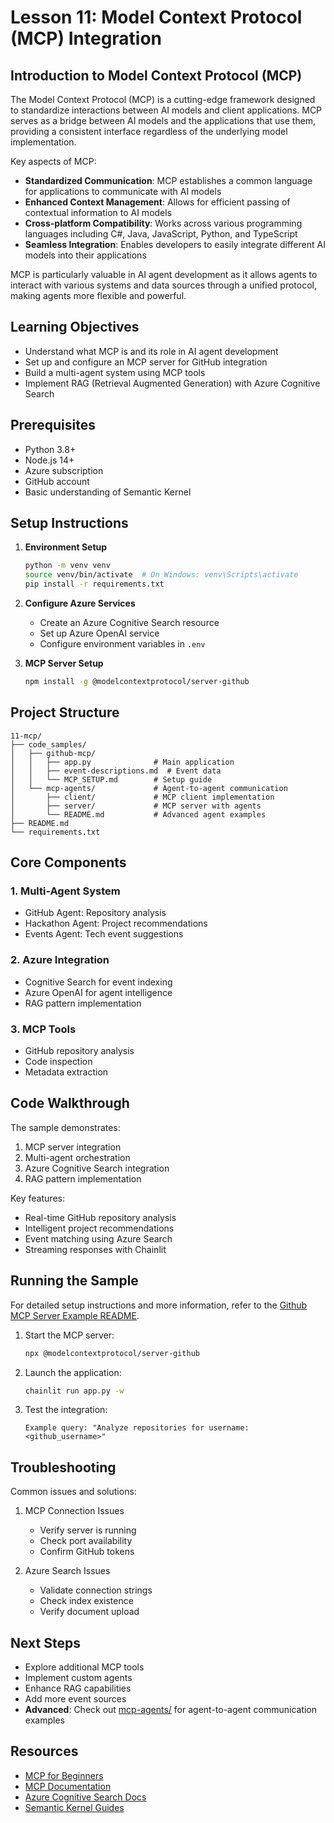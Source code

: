 # Lesson 11: Model Context Protocol (MCP) Integration

## Introduction to Model Context Protocol (MCP)

The Model Context Protocol (MCP) is a cutting-edge framework designed to standardize interactions between AI models and client applications. MCP serves as a bridge between AI models and the applications that use them, providing a consistent interface regardless of the underlying model implementation.

Key aspects of MCP:

- **Standardized Communication**: MCP establishes a common language for applications to communicate with AI models
- **Enhanced Context Management**: Allows for efficient passing of contextual information to AI models
- **Cross-platform Compatibility**: Works across various programming languages including C#, Java, JavaScript, Python, and TypeScript
- **Seamless Integration**: Enables developers to easily integrate different AI models into their applications

MCP is particularly valuable in AI agent development as it allows agents to interact with various systems and data sources through a unified protocol, making agents more flexible and powerful.

## Learning Objectives
- Understand what MCP is and its role in AI agent development
- Set up and configure an MCP server for GitHub integration
- Build a multi-agent system using MCP tools
- Implement RAG (Retrieval Augmented Generation) with Azure Cognitive Search

## Prerequisites
- Python 3.8+
- Node.js 14+
- Azure subscription
- GitHub account
- Basic understanding of Semantic Kernel

## Setup Instructions

1. **Environment Setup**
   ```bash
   python -m venv venv
   source venv/bin/activate  # On Windows: venv\Scripts\activate
   pip install -r requirements.txt
   ```

2. **Configure Azure Services**
   - Create an Azure Cognitive Search resource
   - Set up Azure OpenAI service
   - Configure environment variables in `.env`

3. **MCP Server Setup**
   ```bash
   npm install -g @modelcontextprotocol/server-github
   ```

## Project Structure

```
11-mcp/
├── code_samples/
│   ├── github-mcp/
│   │   ├── app.py              # Main application
│   │   ├── event-descriptions.md  # Event data
│   │   └── MCP_SETUP.md        # Setup guide
│   └── mcp-agents/             # Agent-to-agent communication
│       ├── client/             # MCP client implementation
│       ├── server/             # MCP server with agents
│       └── README.md           # Advanced agent examples
├── README.md
└── requirements.txt
```

## Core Components

### 1. Multi-Agent System
- GitHub Agent: Repository analysis
- Hackathon Agent: Project recommendations
- Events Agent: Tech event suggestions

### 2. Azure Integration
- Cognitive Search for event indexing
- Azure OpenAI for agent intelligence
- RAG pattern implementation

### 3. MCP Tools
- GitHub repository analysis
- Code inspection
- Metadata extraction

## Code Walkthrough

The sample demonstrates:
1. MCP server integration
2. Multi-agent orchestration
3. Azure Cognitive Search integration
4. RAG pattern implementation

Key features:
- Real-time GitHub repository analysis
- Intelligent project recommendations
- Event matching using Azure Search
- Streaming responses with Chainlit

## Running the Sample

For detailed setup instructions and more information, refer to the [Github MCP Server Example README](./code_samples/github-mcp/README.md).

1. Start the MCP server:
   ```bash
   npx @modelcontextprotocol/server-github
   ```

2. Launch the application:
   ```bash
   chainlit run app.py -w
   ```

3. Test the integration:
   ```
   Example query: "Analyze repositories for username: <github_username>"
   ```

## Troubleshooting

Common issues and solutions:
1. MCP Connection Issues
   - Verify server is running
   - Check port availability
   - Confirm GitHub tokens

2. Azure Search Issues
   - Validate connection strings
   - Check index existence
   - Verify document upload

## Next Steps
- Explore additional MCP tools
- Implement custom agents
- Enhance RAG capabilities
- Add more event sources
- **Advanced**: Check out [mcp-agents/](./code_samples/mcp-agents/) for agent-to-agent communication examples

## Resources
- [MCP for Beginners](https://aka.ms/mcp-for-beginners)  
- [MCP Documentation](https://github.com/microsoft/semantic-kernel/tree/main/python/semantic-kernel/semantic_kernel/connectors/mcp)
- [Azure Cognitive Search Docs](https://learn.microsoft.com/azure/search/)
- [Semantic Kernel Guides](https://learn.microsoft.com/semantic-kernel/)